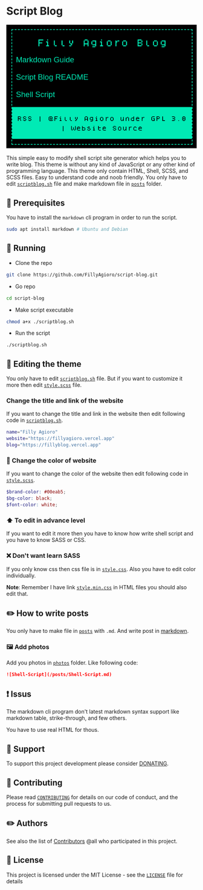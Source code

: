 # Script Blog

![Screenshort](photos/screenshort.png)

This simple easy to modify shell script site generator which helps you to write blog. This theme is without any kind of JavaScript or any other kind of programming language. This theme only contain HTML, Shell, SCSS, and SCSS files. Easy to understand code and noob friendly. You only have to edit [`scriptblog.sh`](/scriptblog.sh) file and make markdown file in [`posts`](/posts) folder.

## 📕 Prerequisites

You have to install the `markdown` cli program in order to run the script.

```bash
sudo apt install markdown # Ubuntu and Debian
```

## 🔨 Running

- Clone the repo

```bash
git clone https://github.com/FillyAgioro/script-blog.git
```

- Go repo

```bash
cd script-blog
```

- Make script executable

```bash
chmod a+x ./scriptblog.sh
```

- Run the script

```bash
./scriptblog.sh
```

## 📁 Editing the theme

You only have to edit [`scriptblog.sh`](/scriptblog.sh) file. But if you want to customize it more then edit [`style.scss`](style.scss) file.

### Change the title and link of the website

If you want to change the title and link in the website then edit following code in [`scriptblog.sh`](/scriptblog.sh).

```bash
name="Filly Agioro"
website="https://fillyagioro.vercel.app"
blog="https://fillyblog.vercel.app"
```

### 💄 Change the color of website

If you want to change the color of the website then edit following code in [`style.scss`](/style.scss).

```scss
$brand-color: #00eab5;
$bg-color: black;
$font-color: white;
```

### ⬆️ To edit in advance level

If you want to edit it more then you have to know how write shell script and you have to know SASS or CSS.

### ❌ Don't want learn SASS

If you only know css then css file is in [`style.css`](dist/style.css). Also you have to edit color individually.

**Note**: Remember I have link [`style.min.css`](dist/style.min.css) in HTML files you should also edit that. 

## ✏️ How to write posts

You only have to make file in [`posts`](posts) with `.md`. And write post in [markdown](https://www.markdownguide.org/).

### 🖼️ Add photos

Add you photos in [`photos`](photos) folder. Like following code:

```md
![Shell-Script](/posts/Shell-Script.md)
```

## ❗ Issus

The markdown cli program don't latest markdown syntax support like markdown table, strike-through, and few others.

You have to use real HTML for thous.

## 🚸 Support

To support this project development please consider [DONATING](https://fillyagioro.vercel.app/#support).

## 👥 Contributing

Please read [`CONTRIBUTING`](https://github.com/FillyAgioro/.github/blob/main/CONTRIBUTING.md) for details on our code of conduct, and the process for submitting pull requests to us.

## ✏️ Authors

See also the list of [Contributors]() @all who participated in this project.

## 📄️ License

This project is licensed under the MIT License - see the [`LICENSE`](/LICENSE.txt) file for details
